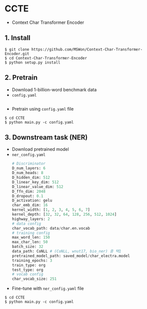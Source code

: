 # CCTE
- Context Char Transformer Encoder

## 1. Install

```
$ git clone https://github.com/MSWon/Context-Char-Transformer-Encoder.git
$ cd Context-Char-Transformer-Encoder
$ python setup.py install
```

## 2. Pretrain

- Download 1-billion-word benchmark data
- `config.yaml`
  ```python
  
  ```
- Pretrain using `config.yaml` file

```
$ cd CCTE
$ python main.py -c config.yaml
```

## 3. Downstream task (NER)

- Download pretrained model
- `ner_config.yaml`
  ```python
  # Discriminator
  D_num_layers: 6
  D_num_heads: 8
  D_hidden_dim: 512
  D_linear_key_dim: 512
  D_linear_value_dim: 512
  D_ffn_dim: 2048
  D_dropout: 0.1
  D_activation: gelu
  char_emb_dim: 16
  kernel_width: [1, 2, 3, 4, 5, 6, 7]
  kernel_depth: [32, 32, 64, 128, 256, 512, 1024]
  highway_layers: 2
  # data config
  char_vocab_path: data/char.en.vocab
  # training config
  max_word_len: 150
  max_char_len: 50
  batch_size: 32
  data_path: CoNLL # (CoNLL, wnut17, bio_ner) 중 택1
  pretrained_model_path: saved_model/char_electra.model
  training_epochs: 3
  train_type: org
  test_type: org
  # vocab config
  char_vocab_size: 251
  ```
- Fine-tune with `ner_config.yaml` file

```
$ cd CCTE
$ python main.py -c config.yaml
```
